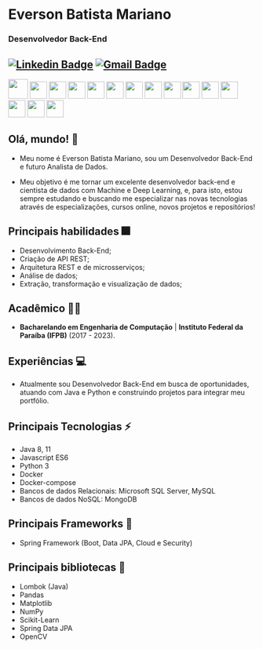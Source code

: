 # Everson Batista Mariano
### Desenvolvedor Back-End 

[![Linkedin Badge](https://img.shields.io/badge/-eversonmariano-blue?style=flat-square&logo=Linkedin&logoColor=white&link=https://www.linkedin.com/in/everson-mariano//)](https://www.linkedin.com/in/everson-mariano/) [![Gmail Badge](https://img.shields.io/badge/-marianocomputacao@gmail.com-c14438?style=flat-square&logo=Gmail&logoColor=white&link=mailto:marianocomputacao@gmail.com)](mailto:marianocomputacao@gmail.com)
---
  
  
<span><img height="40px" src="https://cdn.svgporn.com/logos/java.svg"></span>
<span><img height="35px" src="https://cdn.svgporn.com/logos/spring-icon.svg"></span>
<span><img height="35px" src="https://cdn.svgporn.com/logos/javascript.svg"></span>
<span><img height="35px" src="https://cdn.svgporn.com/logos/angular-icon.svg"></span>
<span><img height="35px" src="https://cdn.svgporn.com/logos/react.svg"></span>
<span><img height="35px" src="https://cdn.svgporn.com/logos/python.svg"></span>
<span><img height="35px" src="https://cdn.svgporn.com/logos/django-icon.svg"></span>
<span><img height="35px" src="https://cdn.svgporn.com/logos/dart.svg"></span>
<span><img height="35px" src="https://cdn.svgporn.com/logos/flutter.svg"></span>
<span><img height="35px" src="https://cdn.svgporn.com/logos/mysql-icon.svg"></span>
<span><img height="35px" src="https://cdn.svgporn.com/logos/mongodb.svg"></span>
<span><img height="35px" src="https://cdn.svgporn.com/logos/docker-icon.svg"></span>
<span><img height="35px" src="https://cdn.svgporn.com/logos/html-5.svg"></span>
<span><img height="35px" src="https://cdn.svgporn.com/logos/css-3.svg"></span>
<span><img height="35px" src="https://cdn.svgporn.com/logos/git.svg"></span>


## Olá, mundo! 👋

* Meu nome é Everson Batista Mariano, sou um Desenvolvedor Back-End e futuro Analista de Dados. 

* Meu objetivo é me tornar um excelente desenvolvedor back-end e cientista de dados com Machine e Deep Learning, e, para isto, estou sempre estudando e buscando me especializar nas novas tecnologias através de especializações, cursos online,  novos projetos e repositórios!

## Principais habilidades :fireworks:

* Desenvolvimento Back-End;
* Criação de API REST;
* Arquitetura REST e de microsserviços;
* Análise de dados;
* Extração, transformação e visualização de dados;


## Acadêmico 👨‍💻


* **Bacharelando em Engenharia de Computação** | **Instituto Federal da Paraíba (IFPB)** (2017 - 2023).

## Experiências :computer:

* Atualmente sou Desenvolvedor Back-End em busca de oportunidades, atuando com Java e Python e construindo projetos para integrar meu portfólio.

## Principais Tecnologias ⚡

* Java 8, 11 
* Javascript ES6
* Python 3
* Docker
* Docker-compose
* Bancos de dados Relacionais: Microsoft SQL Server, MySQL
* Bancos de dados NoSQL: MongoDB

## Principais Frameworks :hammer: 

* Spring Framework (Boot, Data JPA, Cloud e Security)

## Principais bibliotecas :closed_book:

* Lombok (Java)
* Pandas
* Matplotlib
* NumPy
* Scikit-Learn
* Spring Data JPA
* OpenCV
